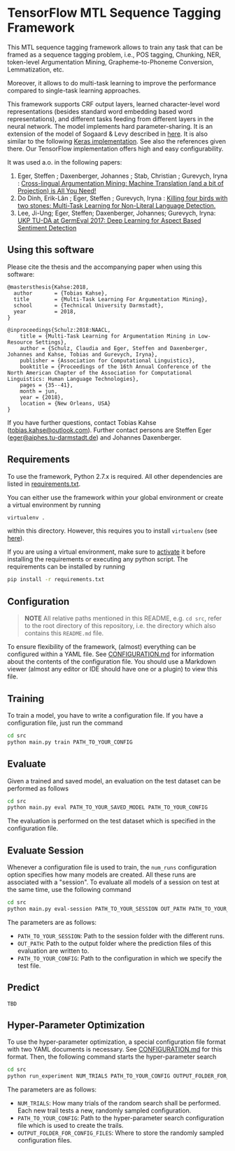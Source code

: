 # TensorFlow MTL Sequence Tagging Framework

This MTL sequence tagging framework allows to train any task that can be framed
as a sequence tagging problem, i.e., POS tagging, Chunking, NER, token-level Argumentation Mining, Grapheme-to-Phoneme Conversion, Lemmatization, etc. 

Moreover, it allows to do multi-task learning
to improve the performance compared to single-task learning approaches.

This framework supports CRF output layers, learned character-level word representations (besides standard word embedding based word representations), and different tasks feeding from different layers in the neural network.
The model implements hard parameter-sharing. It is an extension of the model of Sogaard & Levy described in [here](http://anthology.aclweb.org/P16-2038). It is also similar to the following [Keras implementation](https://github.com/UKPLab/emnlp2017-bilstm-cnn-crf). See also the references given there.
Our TensorFlow implementation offers high and easy configurability.


It was used a.o. in the following papers:

1. Eger, Steffen ; Daxenberger, Johannes ; Stab, Christian ; Gurevych, Iryna :
[Cross-lingual Argumentation Mining: Machine Translation (and a bit of Projection) is All You Need!](https://github.com/UKPLab/coling2018-xling_argument_mining)
2. Do Dinh, Erik-Lân ; Eger, Steffen ; Gurevych, Iryna :
[Killing four birds with two stones: Multi-Task Learning for Non-Literal Language Detection.](https://github.com/UKPLab/coling2018-nonliteral-mtl)
3. Lee, Ji-Ung; Eger, Steffen; Daxenberger, Johannes; Gurevych, Iryna: [UKP TU-DA at GermEval 2017: Deep Learning for Aspect Based Sentiment Detection](https://github.com/UKPLab/germeval2017-sentiment-detection)

## Using this software

Please cite the thesis and the accompanying paper when using this software:

```
@mastersthesis{Kahse:2018,
  author       = {Tobias Kahse}, 
  title        = {Multi-Task Learning For Argumentation Mining},
  school       = {Technical University Darmstadt},
  year         = 2018,
}
```

```
@inproceedings{Schulz:2018:NAACL,
	title = {Multi-Task Learning for Argumentation Mining in Low-Resource Settings},
	author = {Schulz, Claudia and Eger, Steffen and Daxenberger, Johannes and Kahse, Tobias and Gurevych, Iryna},
	publisher = {Association for Computational Linguistics},
	booktitle = {Proceedings of the 16th Annual Conference of the North American Chapter of the Association for Computational Linguistics: Human Language Technologies},
	pages = {35--41},
	month = jun,
	year = {2018},
	location = {New Orleans, USA}
}
```


If you have further questions, contact Tobias Kahse (tobias.kahse@outlook.com). Further contact persons are Steffen Eger (eger@aiphes.tu-darmstadt.de) and Johannes Daxenberger.

## Requirements

To use the framework, Python 2.7.x is required. All other dependencies are listed
in [requirements.txt](./requirements.txt).

You can either use the framework within your global environment or create a virtual
environment by running

```bash
virtualenv .
```

within this directory. However, this requires you to install `virtualenv` (see [here](https://virtualenv.pypa.io/en/stable/installation/)).

If you are using a virtual environment, make sure to [activate](https://virtualenv.pypa.io/en/stable/userguide/#activate-script) it before installing the requirements or executing any python script. The requirements can be installed by running

```bash
pip install -r requirements.txt
```

## Configuration
> **NOTE**
> All relative paths mentioned in this README, e.g. `cd src`, refer to the
> root directory of this repository, i.e. the directory which also contains
> this `README.md` file.

To ensure flexibility of the framework, (almost) everything can be configured
within a YAML file. See [CONFIGURATION.md](./CONFIGURATION.md) for information
about the contents of the configuration file. You should use a Markdown viewer
(almost any editor or IDE should have one or a plugin) to view this file.

## Training

To train a model, you have to write a configuration file. If you have a configuration
file, just run the command

```bash
cd src
python main.py train PATH_TO_YOUR_CONFIG
```

## Evaluate

Given a trained and saved model, an evaluation on the test dataset can be performed as follows

```bash
cd src
python main.py eval PATH_TO_YOUR_SAVED_MODEL PATH_TO_YOUR_CONFIG
```

The evaluation is performed on the test dataset which is specified in the configuration file.

## Evaluate Session
Whenever a configuration file is used to train, the `num_runs` configuration option specifies how many models are created. All these
runs are associated with a "session". To evaluate all models of a
session on test at the same time, use the following command

```bash
cd src
python main.py eval-session PATH_TO_YOUR_SESSION OUT_PATH PATH_TO_YOUR_CONFIG
```

The parameters are as follows:
* `PATH_TO_YOUR_SESSION`: Path to the session folder with the different runs.
* `OUT_PATH`: Path to the output folder where the prediction files of this evaluation are written to.
* `PATH_TO_YOUR_CONFIG`: Path to the configuration in which we specify the test file.

## Predict
`TBD`

## Hyper-Parameter Optimization

To use the hyper-parameter optimization, a special configuration file format with two YAML documents is necessary.
See [CONFIGURATION.md](./CONFIGURATION.md) for this format. Then, the following command starts the hyper-parameter
search

```bash
cd src
python run_experiment NUM_TRIALS PATH_TO_YOUR_CONFIG OUTPUT_FOLDER_FOR_CONFIG_FILES
```

The parameters are as follows:

* `NUM_TRIALS`: How many trials of the random search shall be performed. Each new trail tests a new, randomly sampled configuration.
* `PATH_TO_YOUR_CONFIG`: Path to the hyper-parameter search configuration file which is used to create the trails.
* `OUTPUT_FOLDER_FOR_CONFIG_FILES`: Where to store the randomly sampled configuration files.
